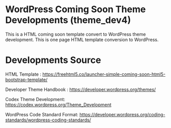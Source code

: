 # WordPress Coming Soon Theme Developments (theme_dev4)
This is a HTML coming soon template convert to WordPress theme development. This is one page HTML template conversion to WordPress.

# Developments Source
HTML Template : https://freehtml5.co/launcher-simple-coming-soon-html5-bootstrap-template/

Developer Theme Handbook : https://developer.wordpress.org/themes/

Codex Theme Development: https://codex.wordpress.org/Theme_Development

WordPress Code Standard Format: https://developer.wordpress.org/coding-standards/wordpress-coding-standards/
